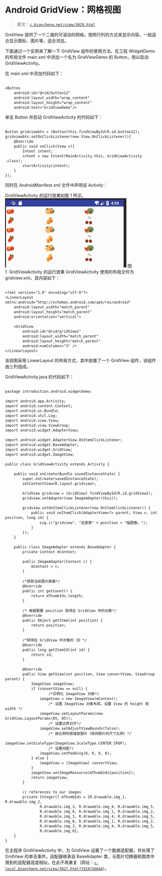 # Android GridView：网格视图

> 原文：[`c.biancheng.net/view/3029.html`](http://c.biancheng.net/view/3029.html)

GridView 提供了一个二维的可滚动的网格，按照行列的方式来显示内容，一般适合显示图标、图片等，适合浏览。

下面通过一个实例来了解一下 GridView 组件的使用方法。在工程 WidgetDemo 的布局文件 main.xml 中添加一个名为 GridViewDemo 的 Button，用以启动 GridViewActivity。

在 main.xml 中添加代码如下：

```

<Button
    android:id="@+id/button12"
    android:layout_width="wrap_content"
    android:layout_height="wrap_content"
    android:text="GridViewDemo"/>
```

单击 Button 并启动 GridViewActivity 的代码如下：

```

Button gridviewbtn = (Button)this.findViewById(R.id.button12);
gridviewbtn.setOnClickListener(new View.OnClickListener(){
    @Override
    public void onClick(View v){
        Intent intent;
        intent = new Intent(MainActivity.this, GridViewActivity .class);
        startActivity(intent);
    }
});
```

同时在 AndroidManifest.xml 文件中声明该 Activity：

<activity android:name=".GridViewActivity"/>

GridViewActivity 的运行效果如图 1 所示。![GridViewActivity 的运行效果](img/076ed0c86b6d9c57a7c2adda94225d97.png)
图 1  GridViewActivity 的运行效果
GridViewActivity 使用的布局文件为 gridview.xml，其内容如下：

```

<?xml version="1.0" encoding="utf-8"?>
<LinearLayout xmlns:android="http://schemas.android.com/apk/res/android"
    android:layout_width="match_parent"
    android:layout_height="match_parent"
    android:orientation="vertical">

    <GridView
        android:id="@+id/gridView1"
        android:layout_width="match_parent"
        android:layout_height="match_parent"
        android:numColumns="3" />
</LinearLayout>

```

该视图采用 LinearLayout 的布局方式，其中放置了一个 GridView 组件，该组件由三列组成。

GridViewActivity.java 的代码如下：

```

package introduction.android.widgetdemo;

import android.app.Activity;
import android.content.Context;
import android.os.Bundle;
import android.util.Log;
import android.view.View;
import android.view.ViewGroup;
import android.widget.AdapterView;

import android.widget.AdapterView.OnItemClickListener;
import android.widget.BaseAdapter;
import android.widget.GridView;
import android.widget.ImageView;

public class GridViewActivity extends Activity {

    public void onCreate(Bundle savedInstanceState) {
        super.onCreate(savedInstanceState);
        setContentView(R.layout.gridview);

        GridView gridview = (GridView) findViewById(R.id.gridView1);
        gridview.setAdapter(new ImageAdapter(this));

        gridview.setOnItemClickListener(new OnItemClickListener() {
            public void onItemClick(AdapterView<?> parent, View v, int position, long id) {
                Log.i("gridview", "这是第" + position + "幅图像。");
            }
        });
    }

    public class ImageAdapter extends BaseAdapter {
        private Context mContext;

        public ImageAdapter(Context c) {
            mContext = c;
        }

        /*获取当前图片数量*/
        @Override
        public int getCount() {
            return mThumbIds.length;
        }

        /* 根据需要 position 获得在 GridView 中的对象*/
        @Override
        public Object getItem(int position) {
            return position;
        }

        /*获得在 GridView 中对象的 ID */
        @Override
        public long getItemId(int id) {
            return id;
        }

        @Override
        public View getView(int position, View convertView, ViewGroup parent) {
            ImageView imageView;
            if (convertView == null) {
                    /*实例化 ImageView 对象*/
                imageView = new ImageView(mContext);
                    /* 设置 ImageView 对象布局，设置 View 的 height 和 width */
                imageView.setLayoutParams(new GridView.LayoutParams(85, 85));
                    /* 设置边界对齐*/
                imageView.setAdjustViewBounds(false);
                    /* 按比例同意缩放图片（保持图片的尺寸比例）*/
                imageView.setScaleType(ImageView.ScaleType.CENTER_CROP);
                    /* 设置间距*/
                imageView.setPadding(8, 8, 8, 8);
            } else {
                imageView = (ImageView) convertView;
            }
            imageView.setImageResource(mThumbIds[position]);
            return imageView;
        }

        // references to our images
        private Integer[] mThumbIds = {R.drawable.img_1, R.drawable.img_2,
                R.drawable.img_3, R.drawable.img_4, R.drawable.img_5,
                R.drawable.img_6, R.drawable.img_1, R.drawable.img_2,
                R.drawable.img_3, R.drawable.img_4, R.drawable.img_5,
                R.drawable.img_6, R.drawable.img_1, R.drawable.img_2,
                R.drawable.img_3, R.drawable.img_4, R.drawable.img_5,
                R.drawable.img_6};
    }
}
```

在主程序 GridViewActivity 中，为 GridView 设置了一个数据适配器，并处理了 GridView 的单击事件。适配器继承自 BaseAdapter 类，与图片切换器和图库中用到的适配器高度相似，在此不再重复（网址：[`c-local.biancheng.net/view/3027.html?1554716644`](http://c-local.biancheng.net/view/3027.html?1554716644)）。